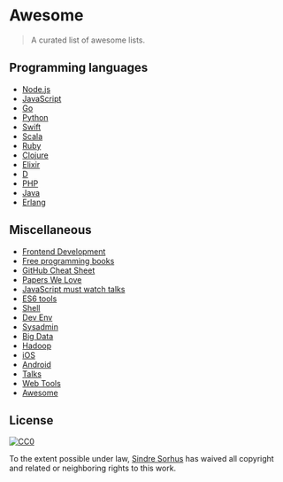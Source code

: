 # Awesome

> A curated list of awesome lists.

## Programming languages

- [Node.js](https://github.com/sindresorhus/awesome-nodejs)
- [JavaScript](https://github.com/sorrycc/awesome-javascript)
- [Go](https://github.com/avelino/awesome-go)
- [Python](https://github.com/vinta/awesome-python)
- [Swift](https://github.com/matteocrippa/awesome-swift)
- [Scala](https://github.com/lauris/awesome-scala)
- [Ruby](https://github.com/markets/awesome-ruby)
- [Clojure](https://github.com/razum2um/awesome-clojure)
- [Elixir](https://github.com/h4cc/awesome-elixir)
- [D](https://github.com/zhaopuming/awesome-d)
- [PHP](https://github.com/ziadoz/awesome-php)
- [Java](https://github.com/akullpp/awesome-java)
- [Erlang](https://github.com/drobakowski/awesome-erlang)

## Miscellaneous

- [Frontend Development](https://github.com/dypsilon/frontend-dev-bookmarks)
- [Free programming books](https://github.com/vhf/free-programming-books)
- [GitHub Cheat Sheet](https://github.com/tiimgreen/github-cheat-sheet)
- [Papers We Love](https://github.com/papers-we-love/papers-we-love)
- [JavaScript must watch talks](https://github.com/bolshchikov/js-must-watch)
- [ES6 tools](https://github.com/addyosmani/es6-tools)
- [Shell](https://github.com/alebcay/awesome-shell)
- [Dev Env](https://github.com/jondot/awesome-devenv)
- [Sysadmin](https://github.com/kahun/awesome-sysadmin)
- [Big Data](https://github.com/onurakpolat/awesome-bigdata)
- [Hadoop](https://github.com/youngwookim/awesome-hadoop)
- [iOS](https://github.com/vsouza/awesome-ios)
- [Android](https://github.com/JStumpp/awesome-android)
- [Talks](https://github.com/JanVanRyswyck/awesome-talks)
- [Web Tools](https://github.com/lvwzhen/tools)
- [Awesome](https://github.com/sindresorhus/awesome)


## License

[![CC0](http://i.creativecommons.org/p/zero/1.0/88x31.png)](http://creativecommons.org/publicdomain/zero/1.0/)

To the extent possible under law, [Sindre Sorhus](http://sindresorhus.com) has waived all copyright and related or neighboring rights to this work.
